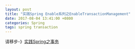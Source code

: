 ```yaml
---
layout: post
title: "实践Spring Enable系列之EnableTransactionManagement"
date: 2017-08-04 13:41:00 +0800
categories: Spring
tags: spring transaction
---
```


请移步-》[实践Spring之事务](/2017/07/28/实践Spring之事务.html)